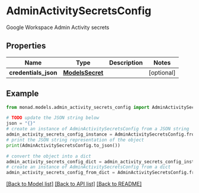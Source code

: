 # AdminActivitySecretsConfig

Google Workspace Admin Activity secrets

## Properties

Name | Type | Description | Notes
------------ | ------------- | ------------- | -------------
**credentials_json** | [**ModelsSecret**](ModelsSecret.md) |  | [optional] 

## Example

```python
from monad.models.admin_activity_secrets_config import AdminActivitySecretsConfig

# TODO update the JSON string below
json = "{}"
# create an instance of AdminActivitySecretsConfig from a JSON string
admin_activity_secrets_config_instance = AdminActivitySecretsConfig.from_json(json)
# print the JSON string representation of the object
print(AdminActivitySecretsConfig.to_json())

# convert the object into a dict
admin_activity_secrets_config_dict = admin_activity_secrets_config_instance.to_dict()
# create an instance of AdminActivitySecretsConfig from a dict
admin_activity_secrets_config_from_dict = AdminActivitySecretsConfig.from_dict(admin_activity_secrets_config_dict)
```
[[Back to Model list]](../README.md#documentation-for-models) [[Back to API list]](../README.md#documentation-for-api-endpoints) [[Back to README]](../README.md)


